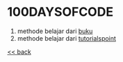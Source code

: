 # 100DAYSOFCODE
1. methode belajar dari [buku](Java-buku-referensi/readme.md)
2. methode belajar dari [tutorialspoint](Java-tutorialspoint/readme.md)

[<< back](../README.md)